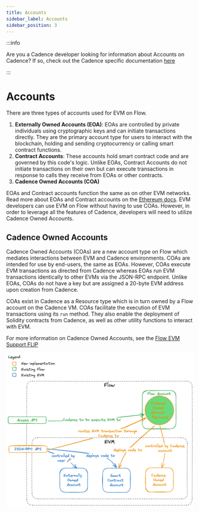 ```yaml
---
title: Accounts
sidebar_label: Accounts
sidebar_position: 3
---
```


:::info

Are you a Cadence developer looking for information about Accounts on Cadence? If so, check out the Cadence specific documentation [here](../../build/basics/accounts.md)

:::

# Accounts

There are three types of accounts used for EVM on Flow.

1. **Externally Owned Accounts (EOA)**: EOAs are controlled by private individuals using cryptographic keys and can initiate transactions directly. They are the primary account type for users to interact with the blockchain, holding and sending cryptocurrency or calling smart contract functions.
2. **Contract Accounts**: These accounts hold smart contract code and are governed by this code's logic. Unlike EOAs, Contract Accounts do not initiate transactions on their own but can execute transactions in response to calls they receive from EOAs or other contracts.
3. **Cadence Owned Accounts (COA)**

EOAs and Contract accounts function the same as on other EVM networks.  Read more about EOAs and Contract accounts on the [Ethereum docs](https://ethereum.org/developers/docs/accounts). EVM developers can use EVM on Flow without having to use COAs. However, in order to leverage all the features of Cadence, developers will need to utilize Cadence Owned Accounts.

## Cadence Owned Accounts

Cadence Owned Accounts (COAs) are a new account type on Flow which mediates interactions between EVM and Cadence  environments. COAs are intended for use by end-users, the same as EOAs. However, COAs execute EVM transactions as directed from Cadence whereas EOAs run EVM transactions identically to other EVMs via the JSON-RPC endpoint.
Unlike EOAs, COAs do not have a key but are assigned a 20-byte EVM address upon creation from Cadence.

COAs exist in Cadence as a Resource type which is in turn owned by a Flow account on the Cadence VM. COAs facilitate the execution of EVM transactions using its `run` method. They also enable the deployment of Solidity contracts from Cadence, as well as other utility functions to interact with EVM.

For more information on Cadence Owned Accounts, see the [Flow EVM Support FLIP](https://github.com/onflow/flips/pull/225/files)

![Account-Model](flow-evm-account-model.png)
